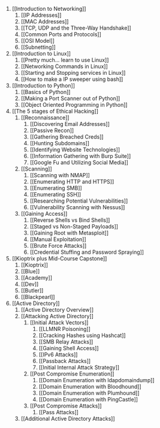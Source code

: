 1. [[Introduction to Networking]]
	1. [[IP Addresses]]
	2. [[MAC Addresses]]
	3. [[TCP, UDP and the Three-Way Handshake]]
	4. [[Common Ports and Protocols]]
	5. [[OSI Model]]
	6. [[Subnetting]]
2. [[Introduction to Linux]]
	1. [[Pretty much... learn to use Linux]]
	2. [[Networking Commands in Linux]]
	3. [[Starting and Stopping services in Linux]]
	4. [[How to make a IP sweeper using bash]]
3. [[Introduction to Python]]
	1. [[Basics of Python]]
	2. [[Making a Port Scanner out of Python]]
	3. [[Object Oriented Programming in Python]]
4. [[The 5 stages of Ethical Hacking]]
	1. [[Reconnaissance]]
		1. [[Discovering Email Addresses]]
		2. [[Passive Recon]]
		3. [[Gathering Breached Creds]]
		4. [[Hunting Subdomains]]
		5. [[Identifying Website Technologies]]
		6. [[Information Gathering with Burp Suite]]
		7. [[Google Fu and Utilizing Social Media]]
	2. [[Scanning]]
		1. [[Scanning with NMAP]]
		2. [[Enumerating HTTP and HTTPS]]
		3. [[Enumerating SMB]]
		4. [[Enumerating SSH]]
		5. [[Researching Potential Vulnerabilities]]
		6. [[Vulnerability Scanning with Nessus]]
	3. [[Gaining Access]]
		1. [[Reverse Shells vs Bind Shells]]
		2. [[Staged vs Non-Staged Payloads]]
		3. [[Gaining Root with Metasploit]]
		4. [[Manual Exploitation]]
		5. [[Brute Force Attacks]]
		6. [[Credential Stuffing and Password Spraying]]
5. [[Kioptrix plus Mid-Course Capstone]]
	1. [[Kioptrix]]
	2. [[Blue]]
	3. [[Academy]]
	4. [[Dev]]
	5. [[Butler]]
	6. [[Blackpearl]]
6. [[Active Directory]]
	1. [[Active Directory Overview]]
	2. [[Attacking Active Directory]]
		1. [[Initial Attack Vectors]]
			1. [[LLMNR Poisoning]]
			2. [[Cracking Hashes using Hashcat]]
			3. [[SMB Relay Attacks]]
			4. [[Gaining Shell Access]]
			5. [[IPv6 Attacks]]
			6. [[Passback Attacks]]
			7. [[Initial Internal Attack Strategy]]
		2. [[Post Compromise Enumeration]]
			1. [[Domain Enumeration with ldapdomaindump]]
			2. [[Domain Enumeration with Bloodhound]]
			3. [[Domain Enumeration with Plumhound]]
			4. [[Domain Enumeration with PingCastle]]
		3. [[Post Compromise Attacks]]
			1. [[Pass Attacks]]
	3. [[Additional Active Directory Attacks]]
